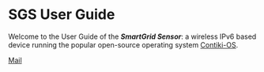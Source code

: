 # SGS User Guide

Welcome to the User Guide of the ***SmartGrid Sensor***: a wireless IPv6 based device 
running the popular open-source operating system [Contiki-OS](http://www.contiki-os.org). 


[Mail](webstorm://A:\Projects\HEI\smartgrid\sft\nodejs\lwm2m-app\src\components\Device\DeviceInfos.js)


